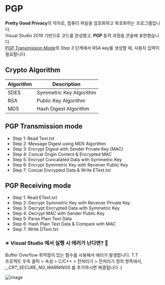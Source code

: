 # PGP
**Pretty Good Privacy**의 약자로, 컴퓨터 파일을 암호화하고 복호화하는 프로그램입니다.  
Visual Studio 2019 기반으로 코드를 완성했고, **PGP** 동작 과정을 콘솔에 표현했습니다.  
[PGP Transmission Mode](https://github.com/korkeep/PGP#pgp-transmission-mode)의 *Step 3*  단계에서 RSA key를 생성할 때, 사용자 입력이 필요합니다.  

## Crypto Algorithm
| Algorithm | Description |
| --- | --- |
| SDES | Symmetric Key Algorithm |
| RSA | Public Key Algorithm |
| MD5 | Hash Digest Algorithm |

## PGP Transmission mode
- Step 1: Read Text.txt
- Step 2: Message Digest using MD5 Algorithm
- Step 3: Encrypt Digest with Sender Private Key (MAC)
- Step 4: Concat Origin Content & Encrypted MAC
- Step 5: Encrypt Concatated Data with Symmetric Key
- Step 6: Encrypt Symmetric Key with Receiver Public Key
- Step 7: Concat Encrypted Data & Write EText.txt

## PGP Receiving mode
- Step 1: Read EText.txt
- Step 2: Decrypt Symmetric Key with Receiver Private Key
- Step 3: Decrypt Encrypted Data with Symmetric Key
- Step 4: Decrypt MAC with Sender Public Key
- Step 5: Parse Plain Text Data
- Step 6: Hash Plain Text Data & Compare with MAC
- Step 7: Write DText.txt

### ※ Visual Studio 에서 실행 시 에러가 난다면? 🤔
Buffer Overflow 취약점이 있는 함수를 사용해서 에러가 발생합니다. T.T  
프로젝트 우측 클릭 > 속성 > C/C++ > 전처리기 > 전처리기 정의 항목에서,  
*;_CRT_SECURE_NO_WARNINGS* 를 추가하시면 해결됩니다 :)  


![image](https://user-images.githubusercontent.com/20378368/118452725-63c3f800-b731-11eb-837c-874563fc7bac.png)
